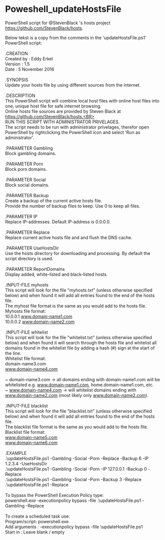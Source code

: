 # Poweshell_updateHostsFile
PowerShell script for @StevenBlack 's hosts project https://github.com/StevenBlack/hosts.

Below tekst is a copy from the comments in the 'updateHostsFile.ps1' PowerShell script:<BR>
<BR>
.CREATION<BR>
Created by : Eddy Erkel<BR>
Version    : 1.5<BR>
Date       : 5 November 2016<BR>
<BR>
.SYNOPSIS<BR>
Update your hosts file by using different sources from the internet.<BR>
<BR>
.DESCRIPTION<BR>
This PowerShell script will combine local host files with online host files into one, unique host file for safe internet browsing.<BR>
Online hosts file sources are provided by Steven Black at https://github.com/StevenBlack/hosts.<BR>
<BR>
RUN THIS SCRIPT WITH ADMINISTRATOR PRIVELAGES.<BR>
The script needs to be run with administrator privelages, therefor open PowerShell by rightclicking the PowerShell icon and select 'Run as administrator'.<BR>
<BR>
.PARAMETER Gambling<BR>
Block gambling domains.<BR>
<BR>
.PARAMETER Porn<BR>
Block porn domains.<BR>
<BR>
.PARAMETER Social<BR>
Block social domains.<BR>
<BR>
.PARAMETER Backup<BR>
Create a backup of the current active hosts file.<BR> 
Provide the number of backup files to keep. Use 0 to keep all files.<BR>
<BR>
.PARAMETER IP<BR>
Replace IP-addresses. Default IP-address is 0.0.0.0.<BR>
<BR>
.PARAMETER Replace<BR>
Replace current active hosts file and and flush the DNS cache.<BR>
<BR>
.PARAMETER UseHostsDir<BR>
Use the hosts directory for downloading and processing. By default the script directory is used.<BR>
<BR>
.PARAMETER ReportDomains<BR>
Display added, white-listed and black-listed hosts.<BR>
<BR>
.INPUT-FILE myhosts<BR>
This script will look for the file "myhosts.txt" (unless otherwise specified below) and when found it will add all entries found to the end of the hosts file.<BR>
The myhost file format is the same as you would add to the hosts file.<BR>
Myhosts file format:<BR>
10.0.0.1 www.domain-name1.com<BR>
10.0.0.2 www.domain-name2.com<BR>
<BR>
.INPUT-FILE whitelist<BR>
This script will look for the file "whitelist.txt" (unless otherwise specified below) and when found it will search through the hosts file and whitelist all domains found in the whitelist file by adding a hash (#) sign at the start of the line.<BR>
Whitelist file format:<BR> 
domain-name3.com<BR>
www.domain-name4.com<BR>
<BR>
~ domain-name3.com -> all domains ending with domain-name1.com will be whitelisted e.g. www.domain-name1.com, home.domain-name1.com, etc.<BR>
~ www.domain-name4.com -> will whitelist domains ending with www.domain-name2.com (most likely only www.domain-name2.com).<BR>
<BR>
.INPUT-FILE blacklist<BR>
This script will look for the file "blacklist.txt" (unless otherwise specified below) and when found it will add all entries found to the end of the hosts file.<BR>
The blacklist file format is the same as you would add to the hosts file.<BR>
Blacklist file format:<BR> 
www.domain-name5.com<BR>
www.domain-name6.com<BR>
<BR>
.EXAMPLE<BR>
.\updateHostsFile.ps1 -Gambling -Social -Porn -Replace -Backup 6 -IP 1.2.3.4 -UseHostsDir<BR>
.\updateHostsFile.ps1 -Gambling -Social -Porn -IP 127.0.0.1 -Backup 0 -Replace<BR>
.\updateHostsFile.ps1 -Gambling -Social -Porn -Backup 3 -Replace<BR>
.\updateHostsFile.ps1 -Replace<BR>
<BR>
To bypass the PowerShell Execution Policy type:<BR>
powershell.exe -executionpolicy bypass -file .\updateHostsFile.ps1 -Gambling -Replace<BR>
<BR>
To create a scheduled task use:<BR>
Program/script: powershell.exe<BR>
Add arguments : -executionpolicy bypass -file <Path-to-script>\updateHostsFile.ps1<BR>
Start in	  : Leave blank / empty<BR>
<BR>
